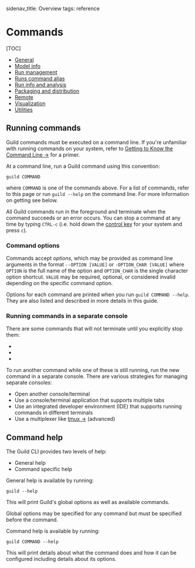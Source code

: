 sidenav_title: Overview
tags: reference

# Commands

[TOC]

- [General](category:/docs/commands/#general)
- [Model info](category:/docs/commands/#models)
- [Run management](category:/docs/commands/#runs)
- [Runs command alias](category:/docs/commands/#runs-alias)
- [Run info and analysis](category:/docs/commands/#run-info)
- [Packaging and distribution](category:/docs/commands/#packaging)
- [Remote](category:/docs/commands/#remote)
- [Visualization](category:/docs/commands/#visual)
- [Utilities](category:/docs/commands/#util)

## Running commands

Guild commands must be executed on a command line. If you're
unfamiliar with running commands on your system, refer to [Getting to
Know the Command Line
->](https://www.davidbaumgold.com/tutorials/command-line/) for a
primer.

At a command line, run a Guild command using this convention:

``` command
guild COMMAND
```

where `COMMAND` is one of the commands above. For a list of commands,
refer to this page or run ``guild --help`` on the command line. For
more information on getting see [](ref:command-help) below.

All Guild commands run in the foreground and terminate when the
command succeeds or an error occurs. You can stop a command at any
time by typing `CTRL-c` (i.e. hold down the [control
key](term:control-key) for your system and press `c`).

### Command options

Commands accept *options*, which may be provided as command line
arguments in the format ``--OPTION [VALUE]`` or ``-OPTION_CHAR
[VALUE]`` where `OPTION` is the full name of the option and
`OPTION_CHAR` is the single character option shortcut. `VALUE` may be
required, optional, or considered invalid depending on the specific
command option.

Options for each command are printed when you run ``guild COMMAND
--help``. They are also listed and described in more details in this
guide.

### Running commands in a separate console

There are some commands that will not terminate until you explicitly
stop them:

- [](cmd:compare)
- [](cmd:view)
- [](cmd:tensorboard)

To run another command while one of these is still running, run the
new command in a separate console. There are various strategies for
managing separate consoles:

- Open another console/terminal
- Use a console/terminal application that supports multiple tabs
- Use an integrated developer environment (IDE) that supports running
  commands in different terminals
- Use a multiplexer like [tmux ->](https://github.com/tmux/tmux/wiki)
  (advanced)

## Command help

The Guild CLI provides two levels of help:

- General help
- Command specific help

General help is available by running:

``` command
guild --help
```

This will print Guild's global options as well as available commands.

Global options may be specified for any command but must be specified
before the command.

Command help is available by running:

``` command
guild COMMAND --help
```

This will print details about what the command does and how it can be
configured including details about its options.
